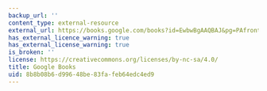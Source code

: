 ```yaml
---
backup_url: ''
content_type: external-resource
external_url: https://books.google.com/books?id=EwbwBgAAQBAJ&pg=PAfrontcover#v=onepage&q&f=false
has_external_licence_warning: true
has_external_license_warning: true
is_broken: ''
license: https://creativecommons.org/licenses/by-nc-sa/4.0/
title: Google Books
uid: 8b8b08b6-d996-48be-83fa-feb64edc4ed9
---
```

